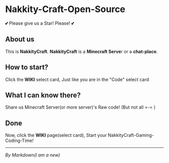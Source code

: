 # Nakkity-Craft-Open-Source
💕 Please give us a Star! Please! 💕
## About us
This is **NakkityCraft**.
**NakkityCraft** is a **Minecraft Serve**r or a **chat-place**.
## How to start?
Click the **WIKI** select card, Just like you are in the "Code" select card
## What I can know there?
Share us Minecraft Server(or more server)'s Raw code!
(But not all =-= )
## Done
Now, click the **WIKI** page(select card), Start your NakkityCraft-Gaming-Coding-Time!
***
*By Markdown(I am a new)*
